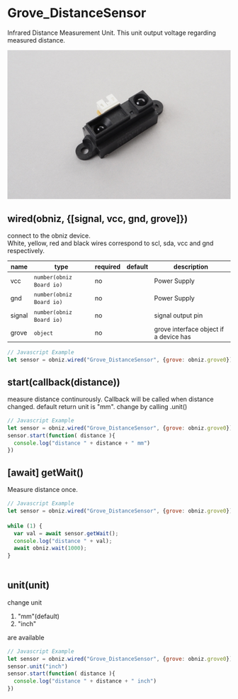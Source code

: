 # Grove_DistanceSensor
Infrared Distance Measurement Unit.
This unit output voltage regarding measured distance.

![photo of wired](image.jpg)


## wired(obniz, {[signal, vcc, gnd, grove]})

connect to the obniz device.  
White, yellow, red and black wires correspond to scl, sda, vcc and gnd respectively.  

name | type | required | default | description
--- | --- | --- | --- | ---
vcc | `number(obniz Board io)` | no |  &nbsp; | Power Supply
gnd | `number(obniz Board io)` | no |  &nbsp; | Power Supply
signal | `number(obniz Board io)` | no |  &nbsp; | signal output pin
grove | `object` | no | &nbsp;  | grove interface object if a device has


```javascript
// Javascript Example
let sensor = obniz.wired("Grove_DistanceSensor", {grove: obniz.grove0});
```

## start(callback(distance))
measure distance continurously.
Callback will be called when distance changed.
default return unit is "mm". change by calling .unit()
```javascript
// Javascript Example
let sensor = obniz.wired("Grove_DistanceSensor", {grove: obniz.grove0});
sensor.start(function( distance ){
  console.log("distance " + distance + " mm")
})
```

## [await] getWait()

Measure distance once.

```javascript
// Javascript Example
let sensor = obniz.wired("Grove_DistanceSensor", {grove: obniz.grove0});

while (1) {
  var val = await sensor.getWait();
  console.log("distance " + val);
  await obniz.wait(1000);
}
    
```
    
## unit(unit)
change unit

1. "mm"(default)
2. "inch"

are available

```javascript
// Javascript Example
let sensor = obniz.wired("Grove_DistanceSensor", {grove: obniz.grove0});
sensor.unit("inch")
sensor.start(function( distance ){
  console.log("distance " + distance + " inch")
})
```

